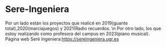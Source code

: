 # Sere-Ingeniera
Por un lado están los proyectos que realicé en 2019(guante total),2020(marciajuegos) y 2021(Radio recuerdos. \n
Por otro lado, los que estoy realizando como profesora del campus en 2023(piano musical).
Página web Seré Ingeniera:https://sereingeniera.ugr.es
